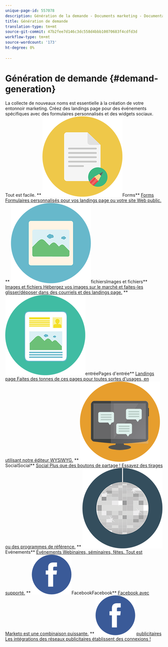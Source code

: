 ```yaml
---
unique-page-id: 557078
description: Génération de la demande - Documents marketing - Documentation du produit
title: Génération de demande
translation-type: tm+mt
source-git-commit: 47b2fee7d146c3dc558d4bbb10070683f4cdfd3d
workflow-type: tm+mt
source-wordcount: '173'
ht-degree: 0%

---
```



# Génération de demande {#demand-generation}

La collecte de nouveaux noms est essentielle à la création de votre entonnoir marketing. Créez des landings page pour des événements spécifiques avec des formulaires personnalisés et des widgets sociaux. Tout est facile.
** ![Forms](assets/documents-bookmarks-16.png)Forms** [Forms Formulaires personnalisés pour vos landings page ou votre site Web public.](https://docs.marketo.com/display/DOCS/Forms)     **  ![Images et ](assets/graphic-design-tools-06.png)fichiersImages et fichiers**  [Images et fichiers Hébergez vos images sur le marché et faites-les glisser/déposer dans des courriels et des landings page.](https://docs.marketo.com/display/DOCS/Images+and+Files)     **  ![Pages d&#39;](assets/office-artboard-80.png)entréePages d&#39;entrée**  [Landings page Faites des tonnes de ces pages pour toutes sortes d&#39;usages, en utilisant notre éditeur WYSIWYG.](https://docs.marketo.com/pages/viewpage.action?pageId=2359689)     **  ![](assets/chat-messages-18.png)SocialSocial**  [Social Plus que des boutons de partage ! Essayez des tirages ou des programmes de référence.](https://docs.marketo.com/display/DOCS/Social)     **  ![](assets/party-10.png)Evénements**  [Événements Webinaires, séminaires, fêtes. Tout est supporté.](https://docs.marketo.com/pages/viewpage.action?pageId=2949755)     **  ![](assets/facebook-icon.png)FacebookFacebook**  [Facebook avec Marketo est une combinaison puissante.](https://docs.marketo.com/display/DOCS/Facebook)     **  ![Intégrations des réseaux publicitairesIntégrations des réseaux publicitaires** Intégrations des réseaux ](assets/facebook-icon.png)  [publicitaires Les intégrations des réseaux publicitaires établissent des connexions !](https://docs.marketo.com/display/DOCS/Ad+Network+Integrations)